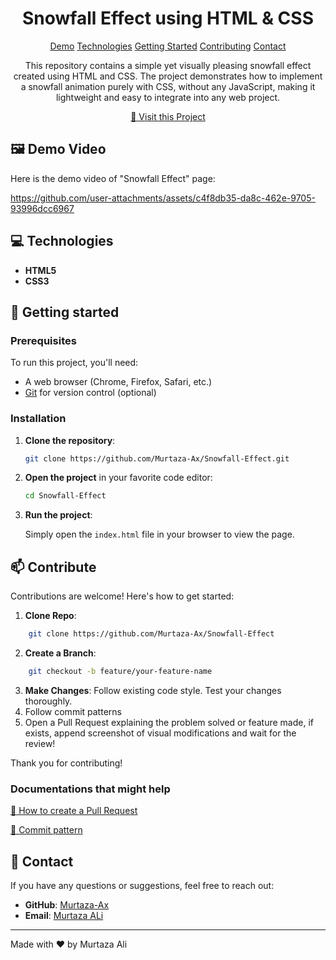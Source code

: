                             
<h1 align="center" style="font-weight: bold;"> Snowfall Effect using HTML & CSS </h1>

<p align="center">
<a href="#demo">Demo</a>
<a href="#tech">Technologies</a>
<a href="#started">Getting Started</a>
<a href="#contribute">Contributing</a> 
<a href="#contact">Contact</a> 
</p>

<p align="center">This repository contains a simple yet visually pleasing snowfall effect created using HTML and CSS. The project demonstrates how to implement a snowfall animation purely with CSS, without any JavaScript, making it lightweight and easy to integrate into any web project.</p>

<p align="center">
<a href="https://murtaza-ax.github.io/Snowfall-Effect/">📱 Visit this Project</a>
</p>

<h2 id="demo">🖼️ Demo Video</h2>

Here is the demo video of "Snowfall Effect" page:

https://github.com/user-attachments/assets/c4f8db35-da8c-462e-9705-93996dcc6967
 
<h2 id="tech">💻 Technologies</h2>

- **HTML5**
- **CSS3**

<h2 id="started">🚀 Getting started</h2>

<h3>Prerequisites</h3>

To run this project, you'll need:

- A web browser (Chrome, Firefox, Safari, etc.)
- [Git](https://git-scm.com/) for version control (optional)

 
<h3>Installation</h3>

1. **Clone the repository**:

    ```bash
    git clone https://github.com/Murtaza-Ax/Snowfall-Effect.git
    ```

2. **Open the project** in your favorite code editor:

    ```bash
    cd Snowfall-Effect
    ```

3. **Run the project**:

    Simply open the `index.html` file in your browser to view the page.


 
<h2 id="contribute">📫 Contribute</h2>

Contributions are welcome! Here's how to get started:

1. **Clone Repo**: 
```bash
    git clone https://github.com/Murtaza-Ax/Snowfall-Effect
```
2. **Create a Branch**: 
```bash
    git checkout -b feature/your-feature-name
```
3. **Make Changes**: Follow existing code style. Test your changes thoroughly.
4. Follow commit patterns
5. Open a Pull Request explaining the problem solved or feature made, if exists, append screenshot of visual modifications and wait for the review!

Thank you for contributing!


<h3>Documentations that might help</h3>

[📝 How to create a Pull Request](https://www.atlassian.com/br/git/tutorials/making-a-pull-request)

[💾 Commit pattern](https://gist.github.com/joshbuchea/6f47e86d2510bce28f8e7f42ae84c716)


<h2 id="Contact">📧 Contact</h2>

If you have any questions or suggestions, feel free to reach out:

- **GitHub**: [Murtaza-Ax](https://github.com/Murtaza-Ax)
- **Email**: [Murtaza ALi](mailto:murtaza.official264@example.com)

---

Made with ❤️ by Murtaza Ali
